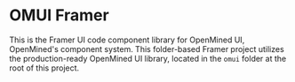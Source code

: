 # OMUI Framer

This is the Framer UI code component library for OpenMined UI, OpenMined's component system. This folder-based Framer project utilizes the production-ready OpenMined UI library, located in the `omui` folder at the root of this project.

